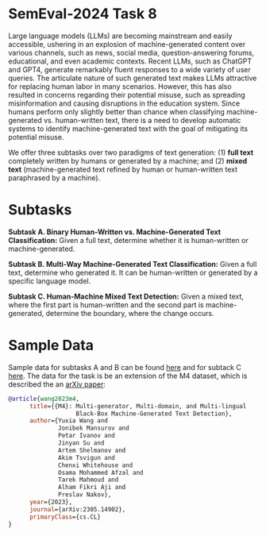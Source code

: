 # SemEval-2024 Task 8

Large language models (LLMs) are becoming mainstream and easily accessible, ushering in an explosion of machine-generated content over various channels, such as news, social media, question-answering forums, educational, and even academic contexts. Recent LLMs, such as ChatGPT and GPT4, generate remarkably fluent responses to a wide variety of user queries. The articulate nature of such generated text makes LLMs attractive for replacing human labor in many scenarios. However, this has also resulted in concerns regarding their potential misuse, such as spreading misinformation and causing disruptions in the education system. Since humans perform only slightly better than chance when classifying machine-generated vs. human-written text, there is a need to develop automatic systems to identify machine-generated text with the goal of mitigating its potential misuse. 

We offer three subtasks over two paradigms of text generation: (1) **full text** completely written by humans or generated by a machine; and (2) **mixed text** (machine-generated text refined by human or human-written text paraphrased by a machine).

# Subtasks

**Subtask A. Binary Human-Written vs. Machine-Generated Text Classification:** Given a full text, determine whether it is human-written or machine-generated.

**Subtask B. Multi-Way Machine-Generated Text Classification:** Given a full text, determine who generated it. It can be human-written or generated by a specific language model.

**Subtask C. Human-Machine Mixed Text Detection:** Given a mixed text, where the first part is human-written and the second part is machine-generated, determine the boundary, where the change occurs.

# Sample Data
Sample data for subtasks A and B can be found [here](https://drive.google.com/file/d/17XCvku88CjJJ5LdlUAcMGGwP1Jt6nudQ/view?usp=sharing) and for subtack C [here](https://github.com/mbzuai-nlp/Semeval2024-m4/blob/main/subtask3_peerread_samples.json). The data for the task is be an extension of the M4 dataset, which is described the an [arXiv paper](https://arxiv.org/abs/2305.14902):

```bibtex
@article{wang2023m4,
      title={{M4}: Multi-generator, Multi-domain, and Multi-lingual
                   Black-Box Machine-Generated Text Detection}, 
      author={Yuxia Wang and
              Jonibek Mansurov and
              Petar Ivanov and
              Jinyan Su and
              Artem Shelmanov and
              Akim Tsvigun and
              Chenxi Whitehouse and
              Osama Mohammed Afzal and
              Tarek Mahmoud and
              Alham Fikri Aji and
              Preslav Nakov},
      year={2023},
      journal={arXiv:2305.14902},
      primaryClass={cs.CL}
}
```
